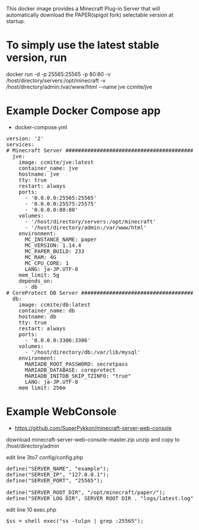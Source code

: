 This docker image provides a Minecraft Plug-in Server that will automatically download the PAPER(spigot fork) selectable version at startup.

# To simply use the latest stable version, run
docker run -d -p 25565:25565 -p 80:80 -v /host/directory/servers:/opt/minecraft -v /host/directory/admin:/var/www/html --name jve ccmite/jve


# Example Docker Compose app

* docker-compose.yml

<pre>
version: '2'
services:
# Minecraft Server ###################################################
  jve:
    image: ccmite/jve:latest
    container_name: jve
    hostname: jve
    tty: true
    restart: always
    ports:
      - '0.0.0.0:25565:25565'
      - '0.0.0.0:25575:25575'
      - '0.0.0.0:80:80'
    volumes:
      - '/host/directory/servers:/opt/minecraft'
      - '/host/directory/admin:/var/www/html'
    environment:
      MC_INSTANCE_NAME: paper
      MC_VERSION: 1.14.4
      MC_PAPER_BUILD: 233
      MC_RAM: 4G
      MC_CPU_CORE: 1
      LANG: ja-JP.UTF-8
    mem_limit: 5g
    depends_on:
      - db
# CoreProtect DB Server ##############################################
  db:
    image: ccmite/db:latest
    container_name: db
    hostname: db
    tty: true
    restart: always
    ports:
      - '0.0.0.0:3306:3306'
    volumes:
      - '/host/directory/db:/var/lib/mysql'
    environment:
      MARIADB_ROOT_PASSWORD: secretpass
      MARIADB_DATABASE: coreprotect
      MARIADB_INITDB_SKIP_TZINFO: "true"
      LANG: ja-JP.UTF-8
    mem_limit: 256m
</pre>


# Example WebConsole

* https://github.com/SuperPykkon/minecraft-server-web-console

download minecraft-server-web-console-master.zip
unzip and copy to /host/directory/admin

edit line 3to7 config/config.php

<pre>
define("SERVER_NAME", "example");
define("SERVER_IP", "127.0.0.1");
define("SERVER_PORT", "25565");

define("SERVER_ROOT_DIR", "/opt/minecraft/paper/");
define("SERVER_LOG_DIR", SERVER_ROOT_DIR . "logs/latest.log");
</pre>

edit line 10 exec.php
<pre>
$ss = shell_exec("ss -tulpn | grep :25565");
</pre>

